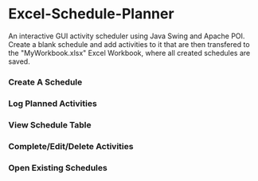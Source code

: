 # Excel-Schedule-Planner

An interactive GUI activity scheduler using Java Swing and Apache POI. Create a blank schedule and add activities to it that are then transfered to the "MyWorkbook.xlsx" Excel Workbook, where all created schedules are saved.

### Create A Schedule

### Log Planned Activities

### View Schedule Table

### Complete/Edit/Delete Activities

### Open Existing Schedules
